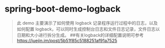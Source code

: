 # spring-boot-demo-logback

> 此 demo 主要演示了如何使用 logback 记录程序运行过程中的日志，以及如何配置 logback，可以同时生成控制台日志和文件日志记录，文件日志以日期和大小进行拆分生成。
##有关logback的详细配置说明可参考 https://juejin.im/post/5b51f85c5188251af91a7525